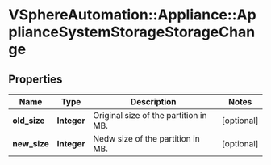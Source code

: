 # VSphereAutomation::Appliance::ApplianceSystemStorageStorageChange

## Properties
Name | Type | Description | Notes
------------ | ------------- | ------------- | -------------
**old_size** | **Integer** | Original size of the partition in MB. | [optional] 
**new_size** | **Integer** | Nedw size of the partition in MB. | [optional] 


